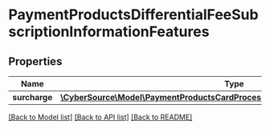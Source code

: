 # PaymentProductsDifferentialFeeSubscriptionInformationFeatures

## Properties
Name | Type | Description | Notes
------------ | ------------- | ------------- | -------------
**surcharge** | [**\CyberSource\Model\PaymentProductsCardProcessingSubscriptionInformationFeatures**](PaymentProductsCardProcessingSubscriptionInformationFeatures.md) |  | [optional] 

[[Back to Model list]](../README.md#documentation-for-models) [[Back to API list]](../README.md#documentation-for-api-endpoints) [[Back to README]](../README.md)


